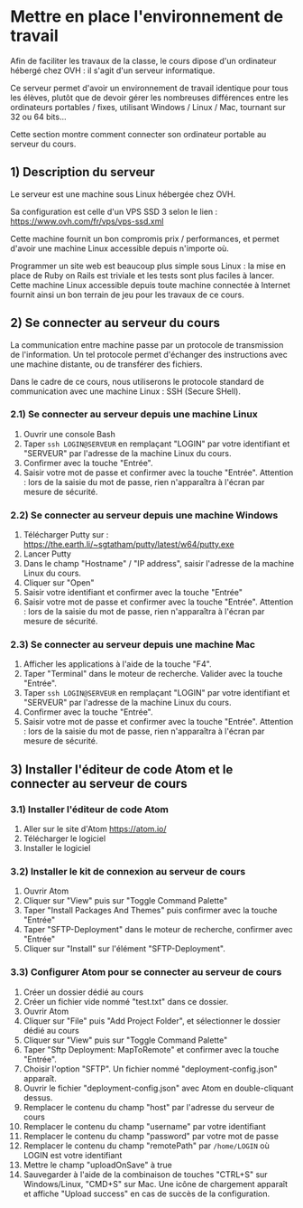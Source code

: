 # Mettre en place l'environnement de travail

Afin de faciliter les travaux de la classe, le cours dipose d'un ordinateur hébergé chez OVH : il s'agit d'un serveur informatique.

Ce serveur permet d'avoir un environnement de travail identique pour tous les élèves, plutôt que de devoir gérer les nombreuses différences entre les ordinateurs portables / fixes, utilisant Windows / Linux / Mac, tournant sur 32 ou 64 bits...

Cette section montre comment connecter son ordinateur portable au serveur du cours.

## 1) Description du serveur

Le serveur est une machine sous Linux hébergée chez OVH.

Sa configuration est celle d'un VPS SSD 3 selon le lien : https://www.ovh.com/fr/vps/vps-ssd.xml

Cette machine fournit un bon compromis prix / performances, et permet d'avoir une machine Linux accessible depuis n'importe où.

Programmer un site web est beaucoup plus simple sous Linux : la mise en place de Ruby on Rails est triviale et les tests sont plus faciles à lancer. Cette machine Linux accessible depuis toute machine connectée à Internet fournit ainsi un bon terrain de jeu pour les travaux de ce cours.

## 2) Se connecter au serveur du cours

La communication entre machine passe par un protocole de transmission de l'information. Un tel protocole permet d'échanger des instructions avec une machine distante, ou de transférer des fichiers.

Dans le cadre de ce cours, nous utiliserons le protocole standard de communication avec une machine Linux : SSH (Secure SHell).

### 2.1) Se connecter au serveur depuis une machine Linux

1. Ouvrir une console Bash
2. Taper `ssh LOGIN@SERVEUR` en remplaçant "LOGIN" par votre identifiant et "SERVEUR" par l'adresse de la machine Linux du cours.
3. Confirmer avec la touche "Entrée".
4. Saisir votre mot de passe et confirmer avec la touche "Entrée". Attention : lors de la saisie du mot de passe, rien n'apparaîtra à l'écran par mesure de sécurité.

### 2.2) Se connecter au serveur depuis une machine Windows

1. Télécharger Putty sur : https://the.earth.li/~sgtatham/putty/latest/w64/putty.exe
2. Lancer Putty
3. Dans le champ "Hostname" / "IP address", saisir l'adresse de la machine Linux du cours.
4. Cliquer sur "Open"
5. Saisir votre identifiant et confirmer avec la touche "Entrée"
6. Saisir votre mot de passe et confirmer avec la touche "Entrée". Attention : lors de la saisie du mot de passe, rien n'apparaîtra à l'écran par mesure de sécurité.

### 2.3) Se connecter au serveur depuis une machine Mac

1. Afficher les applications à l'aide de la touche "F4".
2. Taper "Terminal" dans le moteur de recherche. Valider avec la touche "Entrée".
3. Taper `ssh LOGIN@SERVEUR` en remplaçant "LOGIN" par votre identifiant et "SERVEUR" par l'adresse de la machine Linux du cours.
4. Confirmer avec la touche "Entrée".
5. Saisir votre mot de passe et confirmer avec la touche "Entrée". Attention : lors de la saisie du mot de passe, rien n'apparaîtra à l'écran par mesure de sécurité.

## 3) Installer l'éditeur de code Atom et le connecter au serveur de cours

### 3.1) Installer l'éditeur de code Atom

1. Aller sur le site d'Atom https://atom.io/
2. Télécharger le logiciel
3. Installer le logiciel

### 3.2) Installer le kit de connexion au serveur de cours

1. Ouvrir Atom
2. Cliquer sur "View" puis sur "Toggle Command Palette"
3. Taper "Install Packages And Themes" puis confirmer avec la touche "Entrée"
4. Taper "SFTP-Deployment" dans le moteur de recherche, confirmer avec "Entrée"
5. Cliquer sur "Install" sur l'élément "SFTP-Deployment".

### 3.3) Configurer Atom pour se connecter au serveur de cours

1. Créer un dossier dédié au cours
2. Créer un fichier vide nommé "test.txt" dans ce dossier.
3. Ouvrir Atom
4. Cliquer sur "File" puis "Add Project Folder", et sélectionner le dossier dédié au cours
5. Cliquer sur "View" puis sur "Toggle Command Palette"
6. Taper "Sftp Deployment: MapToRemote" et confirmer avec la touche "Entrée".
7. Choisir l'option "SFTP". Un fichier nommé "deployment-config.json" apparaît.
8. Ouvrir le fichier "deployment-config.json" avec Atom en double-cliquant dessus.
9. Remplacer le contenu du champ "host" par l'adresse du serveur de cours
10. Remplacer le contenu du champ "username" par votre identifiant
11. Remplacer le contenu du champ "password" par votre mot de passe
12. Remplacer le contenu du champ "remotePath" par `/home/LOGIN` où LOGIN est votre identifiant
13. Mettre le champ "uploadOnSave" à true
14. Sauvegarder à l'aide de la combinaison de touches "CTRL+S" sur Windows/Linux, "CMD+S" sur Mac. Une icône de chargement apparaît et affiche "Upload success" en cas de succès de la configuration.
